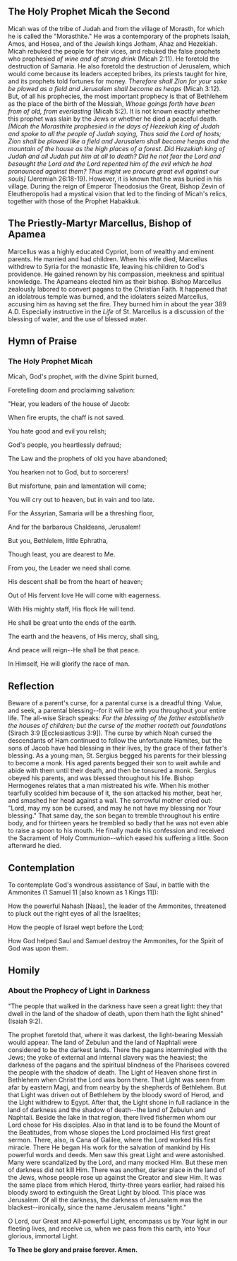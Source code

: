 ## The Holy Prophet Micah the Second

Micah was of the tribe of Judah and from the village of Morasth, for which he is called the "Morasthite." He was a contemporary of the prophets Isaiah, Amos, and Hosea, and of the Jewish kings Jotham, Ahaz and Hezekiah. Micah rebuked the people for their vices, and rebuked the false prophets who prophesied *of wine and of strong drink* (Micah 2:11). He foretold the destruction of Samaria. He also foretold the destruction of Jerusalem, which would come because its leaders accepted bribes, its priests taught for hire, and its prophets told fortunes for money. *Therefore shall Zion for your sake be plowed as a field and Jerusalem shall become as heaps* (Micah 3:12). But, of all his prophecies, the most important prophecy is that of Bethlehem as the place of the birth of the Messiah, *Whose goings forth have been from of old, from everlasting* (Micah 5:2). It is not known exactly whether this prophet was slain by the Jews or whether he died a peaceful death. *[Micah the Morasthite prophesied in the days of Hezekiah king of Judah and spoke to all the people of Judah saying, Thus said the Lord of hosts; Zion shall be plowed like a field and Jerusalem shall become heaps and the mountain of the house as the high places of a forest. Did Hezekiah king of Judah and all Judah put him at all to death? Did he not fear the Lord and besought the Lord and the Lord repented him of the evil which he had pronounced against them? Thus might we procure great evil against our souls]* (Jeremiah 26:18-19). However, it is known that he was buried in his village. During the reign of Emperor Theodosius the Great, Bishop Zevin of Eleutheropolis had a mystical vision that led to the finding of Micah's relics, together with those of the Prophet Habakkuk.

## The Priestly-Martyr Marcellus, Bishop of Apamea

Marcellus was a highly educated Cypriot, born of wealthy and eminent parents. He married and had children. When his wife died, Marcellus withdrew to Syria for the monastic life, leaving his children to God's providence. He gained renown by his compassion, meekness and spiritual knowledge. The Apameans elected him as their bishop. Bishop Marcellus zealously labored to convert pagans to the Christian Faith. It happened that an idolatrous temple was burned, and the idolaters seized Marcellus, accusing him as having set the fire. They burned him in about the year 389 A.D. Especially instructive in the *Life* of St. Marcellus is a discussion of the blessing of water, and the use of blessed water.

## Hymn of Praise

### The Holy Prophet Micah

Micah, God's prophet, with the divine Spirit burned,

Foretelling doom and proclaiming salvation:

"Hear, you leaders of the house of Jacob:

When fire erupts, the chaff is not saved.

You hate good and evil you relish;

God's people, you heartlessly defraud;

The Law and the prophets of old you have abandoned;

You hearken not to God, but to sorcerers!

But misfortune, pain and lamentation will come;

You will cry out to heaven, but in vain and too late.

For the Assyrian, Samaria will be a threshing floor,

And for the barbarous Chaldeans, Jerusalem!

But you, Bethlelem, little Ephratha,

Though least, you are dearest to Me.

From you, the Leader we need shall come.

His descent shall be from the heart of heaven;

Out of His fervent love He will come with eagerness.

With His mighty staff, His flock He will tend.

He shall be great unto the ends of the earth.

The earth and the heavens, of His mercy, shall sing,

And peace will reign--He shall be that peace.

In Himself, He will glorify the race of man.

## Reflection

Beware of a parent's curse, for a parental curse is a dreadful thing. Value, and seek, a parental blessing--for it will be with you throughout your entire life. The all-wise Sirach speaks: *For the blessing of the father establisheth the houses of children; but the curse of the mother rooteth out foundations* (Sirach 3:9 [Ecclesiasticus 3:9]). The curse by which Noah cursed the descendants of Ham continued to follow the unfortunate Hamites, but the sons of Jacob have had blessing in their lives, by the grace of their father's blessing. As a young man, St. Sergius begged his parents for their blessing to become a monk. His aged parents begged their son to wait awhile and abide with them until their death, and then be tonsured a monk. Sergius obeyed his parents, and was blessed throughout his life. Bishop Hermogenes relates that a man mistreated his wife. When his mother tearfully scolded him because of it, the son attacked his mother, beat her, and smashed her head against a wall. The sorrowful mother cried out: "Lord, may my son be cursed, and may he not have my blessing nor Your blessing." That same day, the son began to tremble throughout his entire body, and for thirteen years he trembled so badly that he was not even able to raise a spoon to his mouth. He finally made his confession and received the Sacrament of Holy Communion--which eased his suffering a little. Soon afterward he died.

## Contemplation

To contemplate God's wondrous assistance of Saul, in battle with the Ammonites (1 Samuel 11 [also known as 1 Kings 11]):

How the powerful Nahash [Naas], the leader of the Ammonites, threatened to pluck out the right eyes of all the Israelites;

How the people of Israel wept before the Lord;

How God helped Saul and Samuel destroy the Ammonites, for the Spirit of God was upon them.

## Homily

### About the Prophecy of Light in Darkness

"The people that walked in the darkness have seen a great light: they that dwell in the land of the shadow of death, upon them hath the light shined" (Isaiah 9:2).

The prophet foretold that, where it was darkest, the light-bearing Messiah would appear. The land of Zebulun and the land of Naphtali were considered to be the darkest lands. There the pagans intermingled with the Jews; the yoke of external and internal slavery was the heaviest; the darkness of the pagans and the spiritual blindness of the Pharisees covered the people with the shadow of death. The Light of Heaven shone first in Bethlehem when Christ the Lord was born there. That Light was seen from afar by eastern Magi, and from nearby by the shepherds of Bethlehem. But that Light was driven out of Bethlehem by the bloody sword of Herod, and the Light withdrew to Egypt. After that, the Light shone in full radiance in the land of darkness and the shadow of death--the land of Zebulun and Naphtali. Beside the lake in that region, there lived fishermen whom our Lord chose for His disciples. Also in that land is to be found the Mount of the Beatitudes, from whose slopes the Lord proclaimed His first great sermon. There, also, is Cana of Galilee, where the Lord worked His first miracle. There He began His work for the salvation of mankind by His powerful words and deeds. Men saw this great Light and were astonished. Many were scandalized by the Lord, and many mocked Him. But these men of darkness did not kill Him. There was another, darker place in the land of the Jews, whose people rose up against the Creator and slew Him. It was the same place from which Herod, thirty-three years earlier, had raised his bloody sword to extinguish the Great Light by blood. This place was Jerusalem. Of all the darkness, the darkness of Jerusalem was the blackest--ironically, since the name Jerusalem means "light."

O Lord, our Great and All-powerful Light, encompass us by Your light in our fleeting lives, and receive us, when we pass from this earth, into Your glorious, immortal Light.

**To Thee be glory and praise forever. Amen.**
